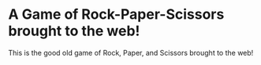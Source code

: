 # A Game of Rock-Paper-Scissors brought to the web!

This is the good old game of Rock, Paper, and Scissors brought to the web!